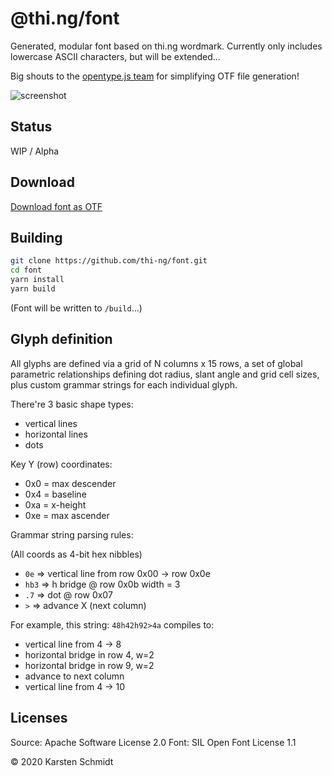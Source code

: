# @thi.ng/font

Generated, modular font based on thi.ng wordmark. Currently only
includes lowercase ASCII characters, but will be extended...

Big shouts to the [opentype.js team](https://opentype.js.org/) for
simplifying OTF file generation!

![screenshot](https://raw.githubusercontent.com/thi-ng/font/master/assets/0.0.2.png)

## Status

WIP / Alpha

## Download

[Download font as OTF](./font/thing-regular-0.0.2.otf)

## Building

```bash
git clone https://github.com/thi-ng/font.git
cd font
yarn install
yarn build
```

(Font will be written to `/build`...)

## Glyph definition

All glyphs are defined via a grid of N columns x 15 rows, a set of
global parametric relationships defining dot radius, slant angle and
grid cell sizes, plus custom grammar strings for each individual glyph.

There're 3 basic shape types:

-   vertical lines
-   horizontal lines
-   dots

Key Y (row) coordinates:

-   0x0 = max descender
-   0x4 = baseline
-   0xa = x-height
-   0xe = max ascender

Grammar string parsing rules:

(All coords as 4-bit hex nibbles)

-   `0e` => vertical line from row 0x00 -> row 0x0e
-   `hb3` => h bridge @ row 0x0b width = 3
-   `.7` => dot @ row 0x07
-   `>` => advance X (next column)

For example, this string: `48h42h92>4a` compiles to:

-   vertical line from 4 -> 8
-   horizontal bridge in row 4, w=2
-   horizontal bridge in row 9, w=2
-   advance to next column
-   vertical line from 4 -> 10

## Licenses

Source: Apache Software License 2.0
Font: SIL Open Font License 1.1

&copy; 2020 Karsten Schmidt
